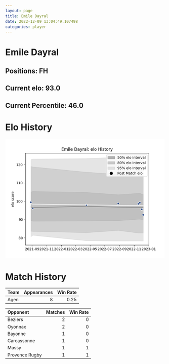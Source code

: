 ```yaml
---  
layout: page  
title: Emile Dayral  
date: 2022-12-09 13:04:49.107498  
categories: player  
---
```

# Emile Dayral

## Positions: FH

## Current elo: 93.0

## Current Percentile: 46.0

# Elo History


![elo history](history_EmileDayral.png)
# Match History


| Team   |   Appearances |   Win Rate |
|:-------|--------------:|-----------:|
| Agen   |             8 |       0.25 |

| Opponent       |   Matches |   Win Rate |
|:---------------|----------:|-----------:|
| Beziers        |         2 |          0 |
| Oyonnax        |         2 |          0 |
| Bayonne        |         1 |          0 |
| Carcassonne    |         1 |          0 |
| Massy          |         1 |          1 |
| Provence Rugby |         1 |          1 |